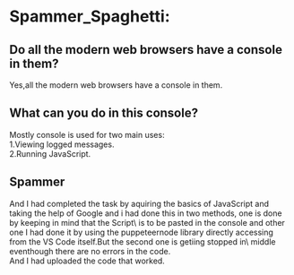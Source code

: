 # Spammer_Spaghetti:
## Do all the modern web browsers have a console in them?
Yes,all the modern web browsers have a console in them.

## What can you do in this console?
Mostly console is used for two main uses:\
1.Viewing logged messages.\
2.Running JavaScript.

## Spammer
And I had completed the task by aquiring the basics of JavaScript and taking the help of Google and i had done this in two methods, one is done by keeping in mind that the Script\ is to be pasted in the console and other one I had done it by using the puppeteernode library directly accessing from the VS Code itself.But the second one is getiing stopped in\ middle eventhough there are no errors in the code.\
And I had uploaded the code that worked.
